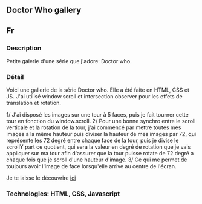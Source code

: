 ## Doctor Who gallery

## Fr

### Description

Petite galerie d'une série que j'adore: Doctor who.

### Détail

Voici une gallerie de la série Doctor who. Elle a été faite en HTML, CSS et JS. J'ai utilisé window.scroll et intersection observer pour les effets de translation et rotation.

1/ J'ai disposé les images sur une tour à 5 faces, puis je fait tourner cette tour en fonction du window.scroll.
2/ Pour une bonne synchro entre le scroll verticale et la rotation de la tour, j'ai commencé par mettre toutes mes images a la même hauteur puis diviser la hauteur de mes images par 72, qui représente les 72 degré entre chaque face de la tour, puis je divise le scrollY part ce quotient, qui sera la valeur en degré de rotation que je vais appliquer sur ma tour afin d'assurer que la tour puisse rotate de 72 degré a chaque fois que je scroll d'une hauteur d'image.
3/ Ce qui me permet de toujours avoir l'image de face lorsqu'elle arrive au centre de l'écran.

Je te laisse le découvrire [ici](https://seblau02.github.io/Doctor-Who-gallery/)

### Technologies: HTML, CSS, Javascript
